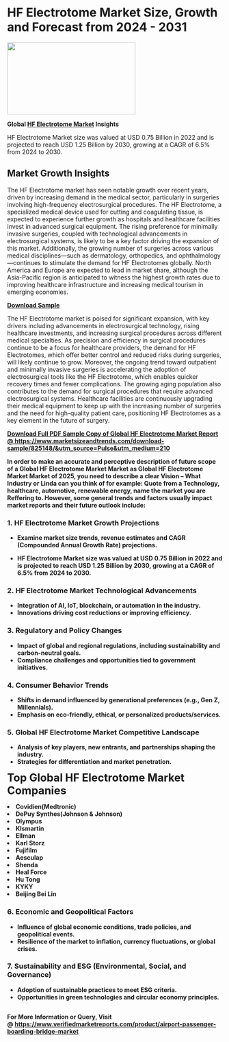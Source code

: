 <H1>HF Electrotome Market Size, Growth and Forecast from 2024 - 2031</H1><img class="aligncenter size-medium wp-image-584254" src="https://thirdeyenews.in/wp-content/uploads/2024/09/Global-Market-Research-300x168.jpeg" alt="" width="300" height="168" /><p><strong>Global&nbsp;<a href="https://www.marketsizeandtrends.com/download-sample/825148/&amp;utm_source=Pulse&amp;utm_medium=210">HF Electrotome Market</a> Insights</strong></p><p>HF Electrotome Market size was valued at USD 0.75 Billion in 2022 and is projected to reach USD 1.25 Billion by 2030, growing at a CAGR of 6.5% from 2024 to 2030.</p><p><h2>Market Growth Insights</h2> <p>The HF Electrotome market has seen notable growth over recent years, driven by increasing demand in the medical sector, particularly in surgeries involving high-frequency electrosurgical procedures. The HF Electrotome, a specialized medical device used for cutting and coagulating tissue, is expected to experience further growth as hospitals and healthcare facilities invest in advanced surgical equipment. The rising preference for minimally invasive surgeries, coupled with technological advancements in electrosurgical systems, is likely to be a key factor driving the expansion of this market. Additionally, the growing number of surgeries across various medical disciplines—such as dermatology, orthopedics, and ophthalmology—continues to stimulate the demand for HF Electrotomes globally. North America and Europe are expected to lead in market share, although the Asia-Pacific region is anticipated to witness the highest growth rates due to improving healthcare infrastructure and increasing medical tourism in emerging economies.</p> <p><strong><a href="sample_link">Download Sample</a></strong></p> <p>The HF Electrotome market is poised for significant expansion, with key drivers including advancements in electrosurgical technology, rising healthcare investments, and increasing surgical procedures across different medical specialties. As precision and efficiency in surgical procedures continue to be a focus for healthcare providers, the demand for HF Electrotomes, which offer better control and reduced risks during surgeries, will likely continue to grow. Moreover, the ongoing trend toward outpatient and minimally invasive surgeries is accelerating the adoption of electrosurgical tools like the HF Electrotome, which enables quicker recovery times and fewer complications. The growing aging population also contributes to the demand for surgical procedures that require advanced electrosurgical systems. Healthcare facilities are continuously upgrading their medical equipment to keep up with the increasing number of surgeries and the need for high-quality patient care, positioning HF Electrotomes as a key element in the future of surgery.</p> <p><strong><a href="more_link"></p><p><span class=""><strong>Download Full PDF Sample Copy of Global HF Electrotome Market Report</strong> @ <a href="https://www.marketsizeandtrends.com/download-sample/825148/&amp;utm_source=Pulse&amp;utm_medium=210" target="_blank">https://www.marketsizeandtrends.com/download-sample/825148/&amp;utm_source=Pulse&amp;utm_medium=210</a></span></p><p>In order to make an accurate and perceptive description of future scope of a Global&nbsp;HF Electrotome Market Market as Global&nbsp;HF Electrotome Market Market of 2025, you need to describe a clear Vision &ndash; What Industry or Linda can you think of for example: Quote from a Technology, healthcare, automotive, renewable energy, name the market you are Reffering to. However, some general trends and factors usually impact market reports and their future outlook include:</p><h3>1.&nbsp;<strong>HF Electrotome Market Growth Projections</strong></h3><ul><li>Examine market size trends, revenue estimates and CAGR (Compounded Annual Growth Rate) projections.</li><li><p>HF Electrotome Market size was valued at USD 0.75 Billion in 2022 and is projected to reach USD 1.25 Billion by 2030, growing at a CAGR of 6.5% from 2024 to 2030.</p></li></ul><h3>2.&nbsp;<strong>HF Electrotome Market Technological Advancements</strong></h3><ul><li>Integration of AI, IoT, blockchain, or automation in the industry.</li><li>Innovations driving cost reductions or improving efficiency.</li></ul><h3>3.&nbsp;<strong>Regulatory and Policy Changes</strong></h3><ul><li>Impact of global and regional regulations, including sustainability and carbon-neutral goals.</li><li>Compliance challenges and opportunities tied to government initiatives.</li></ul><h3>4.&nbsp;<strong>Consumer Behavior Trends</strong></h3><ul><li>Shifts in demand influenced by generational preferences (e.g., Gen Z, Millennials).</li><li>Emphasis on eco-friendly, ethical, or personalized products/services.</li></ul><h3>5.&nbsp;<strong>Global HF Electrotome Market Competitive Landscape</strong></h3><ul><li>Analysis of key players, new entrants, and partnerships shaping the industry.</li><li>Strategies for differentiation and market penetration.</li></ul><p data-pm-slice="1 1 []"><span style="color: inherit; font-family: inherit; font-size: 25px;">Top Global HF Electrotome Market Companies</span></p><div class="" data-test-id=""><p><li> Covidien(Medtronic)</li><li> DePuy Synthes(Johnson & Johnson)</li><li> Olympus</li><li> Klsmartin</li><li> Ellman</li><li> Karl Storz</li><li> Fujifilm</li><li> Aesculap</li><li> Shenda</li><li> Heal Force</li><li> Hu Tong</li><li> KYKY</li><li> Beijing Bei Lin</li></p></div><h3>6.&nbsp;<strong>Economic and Geopolitical Factors</strong></h3><ul><li>Influence of global economic conditions, trade policies, and geopolitical events.</li><li>Resilience of the market to inflation, currency fluctuations, or global crises.</li></ul><h3>7.&nbsp;<strong>Sustainability and ESG (Environmental, Social, and Governance)</strong></h3><ul><li>Adoption of sustainable practices to meet ESG criteria.</li><li>Opportunities in green technologies and circular economy principles.</li></ul><h2><strong style="font-size: 14px;">For More Information or Query, Visit @&nbsp;</strong><a style="background-color: #ffffff; font-size: 14px;" href="https://www.marketsizeandtrends.com/report/hf-electrotome-market/" target="_blank">https://www.verifiedmarketreports.com/product/airport-passenger-boarding-bridge-market</a></h2>
